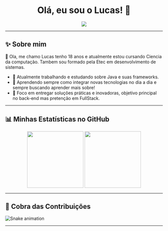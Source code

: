 <h1 align="center">Olá, eu sou o Lucas! 👋</h1>

<p align="center">
  <img src="https://readme-typing-svg.demolab.com/?lines=Desenvolvedor+Fullstack;Amante+de+tecnologia+e+códigos;Sempre+aprendendo+novas+skills&center=true&width=500&height=50">
</p>

---

## ✨ Sobre mim
🌟 Ola, me chamo Lucas tenho 18 anos e atualmente estou cursando Ciencia da computação. Tambem sou formado pela Etec em desenvolvimento de sistemas.

- 🔭 Atualmente trabalhando e estudando sobre Java e suas frameworks.
- 🌱 Aprendendo sempre como integrar novas tecnologias no dia a dia e sempre buscando aprender mais sobre!
- 🎯 Foco em entregar soluções práticas e inovadoras, objetivo principal no back-end mas pretenção em FullStack.


---

## 📊 Minhas Estatísticas no GitHub

<div align="center">
  <img height="180em" src="https://github-readme-stats.vercel.app/api/top-langs/?username=SEU_USUARIO&layout=compact&langs_count=7&theme=blueberry"/>
  <img height="180em" src="https://github-readme-stats.vercel.app/api?username=SEU_USUARIO&show_icons=true&theme=blueberry&include_all_commits=true&count_private=true"/>
</div>

---

## 🐍 Cobra das Contribuições

![Snake animation](https://github.com/SEU_USUARIO/SEU_USUARIO/blob/output/github-contribution-grid-snake.svg)

---


